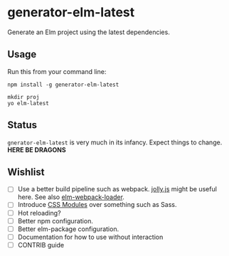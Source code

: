 # generator-elm-latest #

Generate an Elm project using the latest dependencies.

## Usage ##

Run this from your command line:

```
npm install -g generator-elm-latest

mkdir proj
yo elm-latest
```

## Status ##

`gnerator-elm-latest` is very much in its infancy. Expect things to change. **HERE BE DRAGONS**

## Wishlist ##
* [ ] Use a better build pipeline such as webpack. [jolly.js](https://github.com/LoganBarnett/jolly.js) might be useful here. See also [elm-webpack-loader](https://github.com/rtfeldman/elm-webpack-loader).
* [ ] Introduce [CSS Modules](https://github.com/css-modules/css-modules) over something such as Sass.
* [ ] Hot reloading?
* [ ] Better npm configuration.
* [ ] Better elm-package configuration.
* [ ] Documentation for how to use without interaction
* [ ] CONTRIB guide
